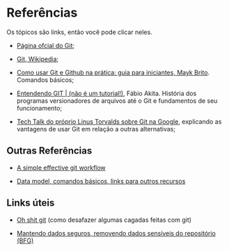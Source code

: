 # Referências
Os tópicos são links, então você pode clicar neles.

* [Página ofcial do Git](https://git-scm.com/about);

* [Git, Wikipedia](https://en.wikipedia.org/wiki/Git);

* [Como usar Git e Github na prática: guia para iniciantes, Mayk Brito](https://www.youtube.com/watch?v=2alg7MQ6_sI). Comandos básicos;

* [Entendendo GIT | (não é um tutorial!)](https://www.youtube.com/watch?v=6Czd1Yetaac), Fábio Akita. História dos programas versionadores de arquivos até o Git e fundamentos de seu funcionamento;

* [Tech Talk do próprio Linus Torvalds sobre Git na Google](https://www.youtube.com/watch?v=4XpnKHJAok8), explicando as vantagens de usar Git em relação a outras alternativas;


## Outras Referências
* [A simple effective git workflow](https://zachgoll.github.io/blog/2019/git-crash-course/#A-Simple-Effective-Git-Workflow)

* [Data model, comandos básicos, links para outros recursos](https://missing.csail.mit.edu/2020/version-control/)


## Links úteis
* [Oh shit git](https://ohshitgit.com/) (como desafazer algumas cagadas feitas com git)

* [Mantendo dados seguros, removendo dados sensíveis do repositório (BFG)](https://docs.github.com/en/github/authenticating-to-github/keeping-your-account-and-data-secure/removing-sensitive-data-from-a-repository)


